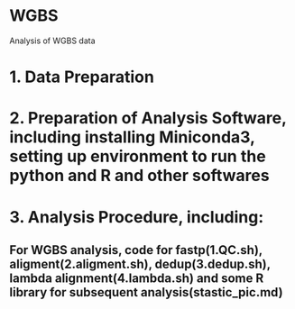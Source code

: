 # WGBS

Analysis of WGBS data
# 1. Data Preparation
# 2. Preparation of Analysis Software, including installing Miniconda3, setting up environment to run the python and R and other softwares
# 3. Analysis Procedure, including:
## For WGBS analysis, code for fastp(1.QC.sh), aligment(2.aligment.sh), dedup(3.dedup.sh), lambda alignment(4.lambda.sh) and some R library for subsequent analysis(stastic_pic.md) 